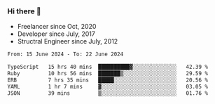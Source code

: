 ### Hi there 👋

- Freelancer since Oct, 2020
- Developer since July, 2017
- Structral Engineer since July, 2012

<!--START_SECTION:waka-->

```txt
From: 15 June 2024 - To: 22 June 2024

TypeScript   15 hrs 40 mins  ██████████▓░░░░░░░░░░░░░░   42.39 %
Ruby         10 hrs 56 mins  ███████▒░░░░░░░░░░░░░░░░░   29.59 %
ERB          7 hrs 35 mins   █████░░░░░░░░░░░░░░░░░░░░   20.56 %
YAML         1 hr 7 mins     ▓░░░░░░░░░░░░░░░░░░░░░░░░   03.05 %
JSON         39 mins         ▒░░░░░░░░░░░░░░░░░░░░░░░░   01.76 %
```

<!--END_SECTION:waka-->
